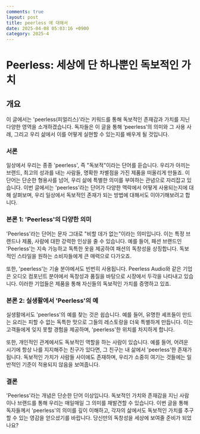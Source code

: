 ```yaml
---
comments: true
layout: post
title: peerless 에 대해서
date: 2025-04-08 05:03:16 +0900
category: 2025-4
---
```


# Peerless: 세상에 단 하나뿐인 독보적인 가치

## 개요
이 글에서는 'peerless(피얼리스)'라는 키워드를 통해 독보적인 존재감과 가치를 지닌 다양한 영역을 소개하겠습니다. 독자들은 이 글을 통해 ‘peerless’의 의미와 그 사용 사례, 그리고 우리 삶에서 이를 어떻게 실현할 수 있는지를 배우게 될 것입니다.

### 서론
일상에서 우리는 종종 'peerless', 즉 "독보적"이라는 단어를 듣습니다. 우리가 아끼는 브랜드, 최고의 성과를 내는 사람들, 명확한 차별점을 가진 제품을 떠올리게 만들죠. 이 단어는 단순한 형용사를 넘어, 우리 삶에 특별한 의미를 부여하는 관념으로 자리잡고 있습니다. 이번 글에서는 'peerless'라는 단어가 다양한 맥락에서 어떻게 사용되는지에 대해 살펴보며, 우리 일상에서 독보적인 존재가 되는 방법에 대해서도 이야기해보려고 합니다.

### 본론 1: 'Peerless'의 다양한 의미
'Peerless'라는 단어는 문자 그대로 "비할 데가 없는"이라는 의미입니다. 이는 특정 브랜드나 제품, 사람에 대한 강력한 인상을 줄 수 있습니다. 예를 들어, 패션 브랜드인 'Peerless'는 지속 가능하고 독특한 옷을 제공하여 패션의 독창성을 상징합니다. 독보적인 스타일을 원하는 소비자들에게 큰 매력으로 다가오죠.

또한, 'peerless'는 기술 분야에서도 빈번히 사용됩니다. Peerless Audio와 같은 기업은 오디오 컴포넌트 분야에서 독창성과 품질을 바탕으로 시장에서 두각을 나타내고 있습니다. 이러한 기업들은 제품을 통해 자신들의 독보적인 가치를 증명하고 있죠.

### 본론 2: 실생활에서 'Peerless'의 예
실생활에서도 'peerless'의 예를 찾는 것은 쉽습니다. 예를 들어, 유명한 셰프들이 만드는 요리는 피할 수 없는 독특한 맛으로 그들의 레스토랑을 더욱 특별하게 만듭니다. 이는 고객들에게 잊지 못할 경험을 제공하며, 'peerless'한 위치를 차지하게 합니다.

또한, 개인적인 관계에서도 독보적인 역할을 하는 사람이 있습니다. 예를 들어, 어려운 시기에 항상 나를 지지해주는 친구가 있다면, 그 친구는 내 삶에서 'peerless'한 존재가 됩니다. 독보적인 가치가 사람들 사이에도 존재하며, 우리가 소중히 여기는 것들에는 일반적인 기준이 적용되지 않음을 보여줍니다.

### 결론
'Peerless'라는 개념은 단순한 단어 이상입니다. 독보적인 가치와 존재감을 지닌 사람이나 브랜드를 통해 우리는 매일매일 그 의미를 재발견할 수 있습니다. 이번 글을 통해 독자들께서 'peerless'의 의미를 깊이 이해하고, 각자의 삶에서도 독보적인 가치를 추구할 수 있는 영감을 얻으셨기를 바랍니다. 당신만의 독창성을 세상에 보여줄 준비가 되었나요?